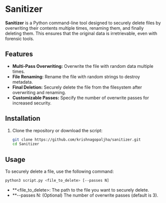 # Sanitizer

**Sanitizer** is a Python command-line tool designed to securely delete files by overwriting their contents multiple times, renaming them, and finally deleting them. This ensures that the original data is irretrievable, even with forensic tools.

## Features

- **Multi-Pass Overwriting:** Overwrite the file with random data multiple times.
- **File Renaming:** Rename the file with random strings to destroy metadata.
- **Final Deletion:** Securely delete the file from the filesystem after overwriting and renaming.
- **Customizable Passes:** Specify the number of overwrite passes for increased security.

## Installation

1. Clone the repository or download the script:

   ```bash
   git clone https://github.com/krishnagopaljha/sanitizer.git
   cd Sanitizer

## Usage
To securely delete a file, use the following command:

   ```bash
   python3 script.py <file_to_delete> [--passes N]
```

- **<file_to_delete>: The path to the file you want to securely delete.
- **--passes N: (Optional) The number of overwrite passes (default is 3).
